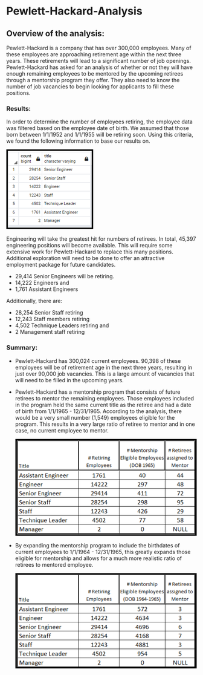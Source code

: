 # Pewlett-Hackard-Analysis

## Overview of the analysis: 
Pewlett-Hackard is a company that has over 300,000 employees.  Many of these employees are approaching retirement age within the next three years. These retirements will lead to a significant number of job openings. Pewlett-Hackard has asked for an analysis of whether or not they will have enough remaining employees to be mentored by the upcoming retirees through a mentorship program they offer.  They also need to know the number of job vacancies to begin looking for applicants to fill these positions. 


### Results: 

In order to determine the number of employees retiring, the employee data was filtered based on the employee date of birth.  We assumed that those born between 1/1/1952 and 1/1/1955 will be retiring soon.  Using this criteria, we found the following information to base our results on. 

  ![Unique_Titles_Count](https://github.com/laura3kids/Pewlett-Hackard-Analysis/blob/main/Unique_Titles_Count.png)
  
Engineering will take the greatest hit for numbers of retirees. In total, 45,397 engineering positions will become available. This will require some extensive work for Pewlett-Hackard to replace this many positions. Additional exploration will need to be done to offer an attractive employment package for future candidates. 
* 29,414 Senior Engineers will be retiring.  
* 14,222 Engineers and
* 1,761 Assistant Engineers

Additionally, there are:
* 28,254 Senior Staff retiring
* 12,243 Staff members retiring
* 4,502 Technique Leaders retiring and
* 2 Management staff retiring
 

### Summary: 

* Pewlett-Hackard has 300,024 current employees.  90,398 of these employees will be of retirement age in the next three years, resulting in just over 90,000 job vacancies. This is a large amount of vacancies that will need to be filled in the upcoming years.  

* Pewlett-Hackard has a mentorship program that consists of future retirees to mentor the remaining employees.  Those employees included in the program held the same current title as the retiree and had a date of birth from 1/1/1965 - 12/31/1965.  According to the analysis, there would be a very small number (1,549) employees eligible for the program.  This results in a very large ratio of retiree to mentor and in one case, no current employee to mentor.   

  ![Eligible Mentorship Employees 1965](https://github.com/laura3kids/Pewlett-Hackard-Analysis/blob/main/Mentorship_Eligible_1965.png)

* By expanding the mentorship program to include the birthdates of current employees to 1/1/1964 - 12/31/1965, this greatly expands those eligible for mentorship and allows for a much more realistic ratio of retirees to mentored employee.  

  ![Eligible Mentorship Employees 1964 1965](https://github.com/laura3kids/Pewlett-Hackard-Analysis/blob/main/Mentorship_Eligible_1964_1965.png)




